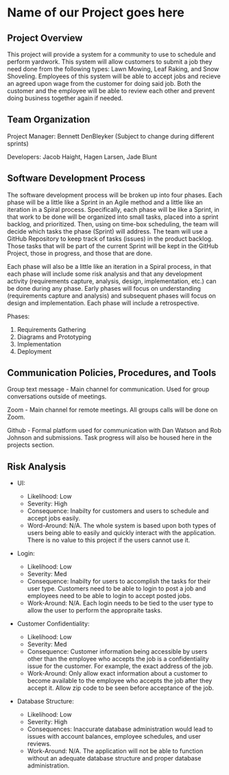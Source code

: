 # Name of our Project goes here

## Project Overview
This project will provide a system for a community to use to schedule and perform yardwork. This system will allow customers to submit a job they need done from the following types: Lawn Mowing, Leaf Raking, and Snow Shoveling. Employees of this system will be able to accept jobs and recieve an agreed upon wage from the customer for doing said job. Both the customer and the employee will be able to review each other and prevent doing business together again if needed. 

## Team Organization
Project Manager: Bennett DenBleyker (Subject to change during different sprints)

Developers: Jacob Haight, Hagen Larsen, Jade Blunt

## Software Development Process
The software development process will be broken up into four phases. Each phase will be a little like a Sprint in an Agile method and a little like an iteration in a Spiral process. Specifically, each phase will be like a Sprint, in that work to be done will be organized into small tasks, placed into a sprint backlog, and prioritized. Then, using on time-box scheduling, the team will decide which tasks the phase (Sprint) will address. The team will use a GitHub Repository to keep track of tasks (issues) in the product backlog. Those tasks that will be part of the current Sprint will be kept in the GitHub Project, those in progress, and those that are done.

Each phase will also be a little like an iteration in a Spiral process, in that each phase will include some risk analysis and that any development activity (requirements capture, analysis, design, implementation, etc.) can be done during any phase. Early phases will focus on understanding (requirements capture and analysis) and subsequent phases will focus on design and implementation. Each phase will include a retrospective.

Phases:
1. Requirements Gathering
2. Diagrams and Prototyping
3. Implementation
4. Deployment

## Communication Policies, Procedures, and Tools
Group text message - Main channel for communication. Used for group conversations outside of meetings.

Zoom - Main channel for remote meetings. All groups calls will be done on Zoom.

Github - Formal platform used for communication with Dan Watson and Rob Johnson and submissions. Task progress will also be housed here in the projects section. 

## Risk Analysis
 - UI:
    - Likelihood: Low
    - Severity: High
    - Consequence: Inabilty for customers and users to schedule and accept jobs easily.
    - Word-Around: N/A. The whole system is based upon both types of users being able to easily and quickly interact with the application. There is no value to this project if the users cannot use it.

 - Login:
    - Likelihood: Low
    - Severity: Med
    - Consequence: Inabilty for users to accomplish the tasks for their user type. Customers need to be able to login to post a job and employees need to be able to login to accept posted jobs.
    - Work-Around: N/A. Each login needs to be tied to the user type to allow the user to perform the appropraite tasks.

 - Customer Confidentiality:
    - Likelihood: Low
    - Severity: Med
    - Consequence: Customer information being accessible by users other than the employee who accepts the job is a confidentiality issue for the customer. For example, the exact address of the job.
    - Work-Around: Only allow exact information about a customer to become available to the employee who accepts the job after they accept it. Allow zip code to be seen before acceptance of the job.

 - Database Structure:
    - Likelihood: Low
    - Severity: High
    - Consequences: Inaccurate database administration would lead to issues with account balances, employee schedules, and user reviews.
    - Work-Around: N/A. The application will not be able to function without an adequate database structure and proper database administration. 